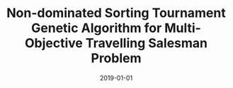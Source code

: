 ---
# Documentation: https://wowchemy.com/docs/managing-content/

title: Non-dominated Sorting Tournament Genetic Algorithm for Multi-Objective Travelling
  Salesman Problem
subtitle: ''
summary: ''
authors:
- Paweł Myszkowski
- laszczyk
- Kamil Dziadek
tags: []
categories: []
date: '2019-01-01'
lastmod: 2022-10-07T05:07:46Z
featured: false
draft: false

# Featured image
# To use, add an image named `featured.jpg/png` to your page's folder.
# Focal points: Smart, Center, TopLeft, Top, TopRight, Left, Right, BottomLeft, Bottom, BottomRight.
image:
  caption: ''
  focal_point: ''
  preview_only: false

# Projects (optional).
#   Associate this post with one or more of your projects.
#   Simply enter your project's folder or file name without extension.
#   E.g. `projects = ["internal-project"]` references `content/project/deep-learning/index.md`.
#   Otherwise, set `projects = []`.
projects: []
publishDate: '2022-10-07T05:07:45.043712Z'
publication_types:
- '1'
abstract: ''
publication: '*Proceedings of the 2019 Federated Conference on Computer Science and
  Information Systems : September 1-4, 2019, Leipzig, Germany*'
doi: 10.15439/2019F192
---